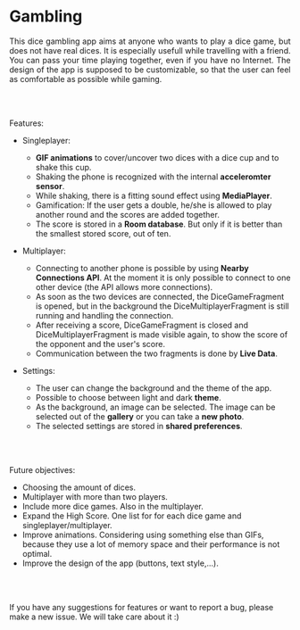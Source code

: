 # Gambling
<p align="justify">
This dice gambling app aims at anyone who wants to play a dice game, but does not have real dices. It is especially usefull while travelling with a friend. You can pass your time playing together, even if you have no Internet.
The design of the app is supposed to be customizable, so that the user can feel as comfortable as possible while gaming.

<br><br>

Features:
* Singleplayer:
  * <b>GIF animations</b> to cover/uncover two dices with a dice cup and to shake this cup.
  * Shaking the phone is recognized with the internal <b>acceleromter sensor</b>.
  * While shaking, there is a fitting sound effect using <b>MediaPlayer</b>.
  * Gamification: If the user gets a double, he/she is allowed to play another round
    and the scores are added together.
  * The score is stored in a <b>Room database</b>. But only if it is better than the smallest 
    stored score, out of ten.
    
* Multiplayer:
  * Connecting to another phone is possible by using <b>Nearby Connections API</b>. At the moment 
    it is only possible to connect to one other device (the API allows more connections).
  * As soon as the two devices are connected, the DiceGameFragment is opened, but in the background 
    the DiceMultiplayerFragment is still running and handling the connection.
  * After receiving a score, DiceGameFragment is closed and DiceMultiplayerFragment is made visible again, 
    to show the score of the opponent and the user's score.
  * Communication between the two fragments is done by <b>Live Data</b>.

* Settings:
  * The user can change the background and the theme of the app.
  * Possible to choose between light and dark <b>theme</b>.
  * As the background, an image can be selected. The image can be selected out of the 
    <b>gallery</b> or you can take a <b>new photo</b>.
  * The selected settings are stored in <b>shared preferences</b>.
  
<br><br>
  
Future objectives:
* Choosing the amount of dices.
* Multiplayer with more than two players.
* Include more dice games. Also in the multiplayer.
* Expand the High Score. One list for for each dice game and singleplayer/multiplayer.
* Improve animations. Considering using something else than GIFs, because they use a lot
  of memory space and their performance is not optimal.
* Improve the design of the app (buttons, text style,...).

<br><br>

If you have any suggestions for features or want to report a bug, please make a new issue. We will take care about it :)

</p>
